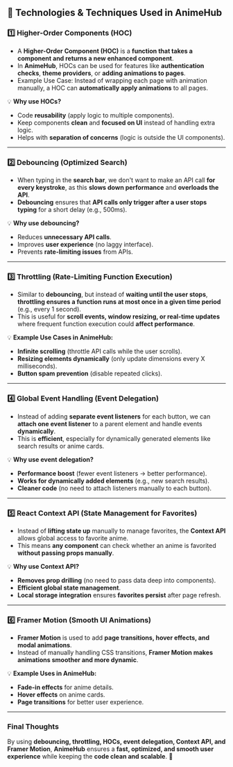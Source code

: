 ## **🌟 Technologies & Techniques Used in AnimeHub**  

### 1️⃣ **Higher-Order Components (HOC)**
- A **Higher-Order Component (HOC)** is a **function that takes a component and returns a new enhanced component**.  
- In **AnimeHub**, HOCs can be used for features like **authentication checks**, **theme providers**, or **adding animations to pages**.  
- Example Use Case: Instead of wrapping each page with animation manually, a HOC can **automatically apply animations** to all pages.

💡 **Why use HOCs?**  
- Code **reusability** (apply logic to multiple components).  
- Keep components **clean** and **focused on UI** instead of handling extra logic.  
- Helps with **separation of concerns** (logic is outside the UI components).  

---

### 2️⃣ **Debouncing (Optimized Search)**
- When typing in the **search bar**, we don't want to make an API call **for every keystroke**, as this **slows down performance** and **overloads the API**.  
- **Debouncing** ensures that **API calls only trigger after a user stops typing** for a short delay (e.g., 500ms).  

💡 **Why use debouncing?**  
- Reduces **unnecessary API calls**.  
- Improves **user experience** (no laggy interface).  
- Prevents **rate-limiting issues** from APIs.

---

### 3️⃣ **Throttling (Rate-Limiting Function Execution)**
- Similar to **debouncing**, but instead of **waiting until the user stops**, **throttling ensures a function runs at most once in a given time period** (e.g., every 1 second).  
- This is useful for **scroll events, window resizing, or real-time updates** where frequent function execution could **affect performance**.  

💡 **Example Use Cases in AnimeHub:**  
- **Infinite scrolling** (throttle API calls while the user scrolls).  
- **Resizing elements dynamically** (only update dimensions every X milliseconds).  
- **Button spam prevention** (disable repeated clicks).  

---

### 4️⃣ **Global Event Handling (Event Delegation)**
- Instead of adding **separate event listeners** for each button, we can **attach one event listener** to a parent element and handle events **dynamically**.  
- This is **efficient**, especially for dynamically generated elements like search results or anime cards.  

💡 **Why use event delegation?**  
- **Performance boost** (fewer event listeners → better performance).  
- **Works for dynamically added elements** (e.g., new search results).  
- **Cleaner code** (no need to attach listeners manually to each button).  

---

### 5️⃣ **React Context API (State Management for Favorites)**
- Instead of **lifting state up** manually to manage favorites, the **Context API** allows global access to favorite anime.  
- This means **any component** can check whether an anime is favorited **without passing props manually**.  

💡 **Why use Context API?**  
- **Removes prop drilling** (no need to pass data deep into components).  
- **Efficient global state management**.  
- **Local storage integration** ensures **favorites persist** after page refresh.  

---

### 6️⃣ **Framer Motion (Smooth UI Animations)**
- **Framer Motion** is used to add **page transitions, hover effects, and modal animations**.  
- Instead of manually handling CSS transitions, **Framer Motion makes animations smoother and more dynamic**.  

💡 **Example Uses in AnimeHub:**  
- **Fade-in effects** for anime details.  
- **Hover effects** on anime cards.  
- **Page transitions** for better user experience.  

---

### **Final Thoughts**
By using **debouncing, throttling, HOCs, event delegation, Context API, and Framer Motion**, **AnimeHub** ensures a **fast, optimized, and smooth user experience** while keeping the **code clean and scalable**. 🚀  
